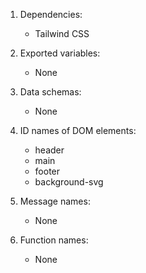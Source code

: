 1. Dependencies:
   - Tailwind CSS

2. Exported variables:
   - None

3. Data schemas:
   - None

4. ID names of DOM elements:
   - header
   - main
   - footer
   - background-svg

5. Message names:
   - None

6. Function names:
   - None